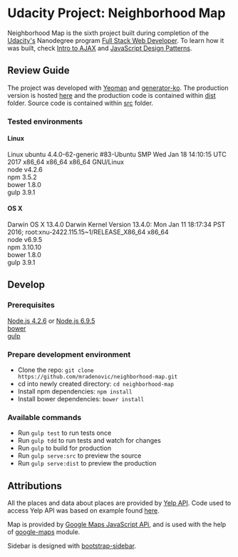 # Udacity Project: Neighborhood Map

Neighborhood Map is the sixth project built during completion of the [Udacity's](https://www.udacity.com/) Nanodegree program [Full Stack Web Developer](https://www.udacity.com/course/full-stack-web-developer-nanodegree--nd004). To learn how it was built, check [Intro to AJAX](https://www.udacity.com/courses/intro-to-ajax--ud110) and [JavaScript Design Patterns](https://www.udacity.com/courses/javascript-design-patterns--ud989).

## Review Guide

The project was developed with [Yeoman](https://github.com/yeoman) and [generator-ko](https://github.com/SteveSanderson/generator-ko). The production version is hosted [here](https://mradenovic.github.io/neighborhood-map/) and the production code is contained within [dist](https://github.com/mradenovic/neighborhood-map/tree/master/dist) folder. Source code is contained within [src](https://github.com/mradenovic/neighborhood-map/tree/master/src) folder.

### Tested environments

#### Linux

Linux ubuntu 4.4.0-62-generic #83-Ubuntu SMP Wed Jan 18 14:10:15 UTC 2017 x86_64 x86_64 x86_64 GNU/Linux  
node v4.2.6  
npm 3.5.2  
bower 1.8.0  
gulp 3.9.1  

#### OS X

Darwin OS X 13.4.0 Darwin Kernel Version 13.4.0: Mon Jan 11 18:17:34 PST 2016; root:xnu-2422.115.15~1/RELEASE_X86_64 x86_64  
node v6.9.5  
npm 3.10.10  
bower 1.8.0  
gulp 3.9.1  


## Develop

### Prerequisites

[Node.js 4.2.6](https://nodejs.org/download/release/v4.2.6/) or [Node.js 6.9.5](https://nodejs.org/download/release/v6.9.5/)    
[bower](https://bower.io/)  
[gulp](http://gulpjs.com/)

### Prepare development environment
- Clone the repo: `git clone https://github.com/mradenovic/neighborhood-map.git`
- cd into newly created directory: `cd neighborhood-map`
- Install npm dependencies: `npm install`
- Install bower dependencies: `bower install`

### Available commands
- Run `gulp test` to run tests once
- Run `gulp tdd` to run tests and watch for changes
- Run `gulp` to build for production
- Run `gulp serve:src` to preview the source
- Run `gulp serve:dist` to preview the production

## Attributions
All the places and data about places are provided by [Yelp API](https://www.yelp.com/developers). Code used to access Yelp API was based on example found [here](https://gist.github.com/mnemonicflow/1b90ef0d294c692d24458b8378054c81).

Map is provided by
[Google Maps JavaScript APi](https://developers.google.com/maps/documentation/javascript/), and is used with the help of [google-maps](https://github.com/Carrooi/Node-GoogleMaps) module.

Sidebar is designed with [bootstrap-sidebar](http://github.com/asyraf9/bootstrap-sidebar).
